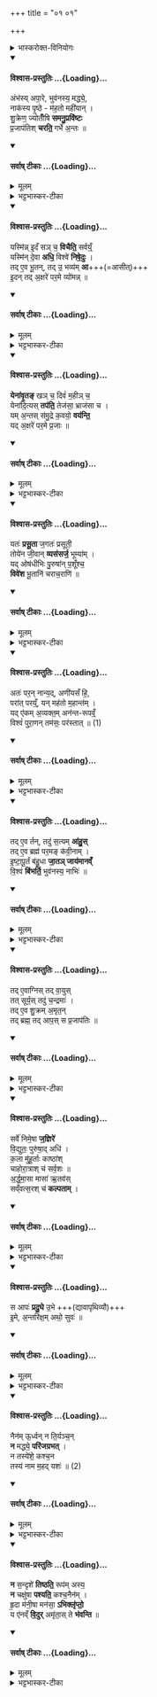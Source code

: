 +++
title = "०१ ०१"

+++

<details><summary>भास्करोक्त-विनियोगः</summary>

तत्र प्रथमानुवाके अध्यात्मविषया मन्त्रास् तानेव विनियुज्यन्ते ।  
तत्र वारुणीषूपनिषत्सु 'ब्रह्मविदाप्नोति परं' इति परप्राप्तिहेतुत्वेन  
तद्विभूत्यात्मकमानन्दं ब्रह्म वेद्यं प्रतिज्ञाय  
तत्स्वरूपं तदुपासनाविशेषास्सिद्धयश्च उक्ताः ।  
इदानीं तस्यात्मनः परमविभूतिस्थानीयस्य कीदृशो विजृम्भण-प्रकार  
इत्याकाङ्क्षायां तमेवात्मानमधिकृत्योच्यते - अम्भस्यपार इत्यादि ॥ 

अयं स्वगुणैः प्रकृत्येकान्तैः कदाचिद्वर्ण्यते । परगुणेन कदाचित् तदभेदात् । त्रैष्टुभस्सर्वोऽनुवाकः । विशेषो वक्ष्यते ।
</details>
<div class="js_include" newlevelforh1="4" title="विश्वास-प्रस्तुतिः" unfilled url="/vedAH_yajuH/taittirIyam/sArasvata-vibhAgaH/AraNyakam/Rk/vishvAsa-prastutiH/06_mahA-nArAyaNopaniShat/01_01_paramAtma-sUktam/01_ambhasya_pAre.md">
<details open><summary><h4>विश्वास-प्रस्तुतिः ...{Loading}...</h4></summary>

अंभ॑स्य् अपा॒रे, भुव॑नस्य॒ मद्ध्ये॒,  
नाक॑स्य पृ॒ष्ठे - म॑ह॒तो मही॑यान् ।  
शु॒क्रेण॒ ज्योतीँ॑षि **समनु॒प्रवि॑ष्टः**  
प्र॒जाप॑तिश् **चरति॒**  गर्भे॑ अ॒न्तः ॥
</details>
</div>
<div class="js_include" newlevelforh1="4" title="सर्वाष् टीकाः" unfilled url="/vedAH_yajuH/taittirIyam/sArasvata-vibhAgaH/AraNyakam/Rk/sarvASh_TIkAH/06_mahA-nArAyaNopaniShat/01_01_paramAtma-sUktam/01_ambhasya_pAre.md">
<details open><summary><h4>सर्वाष् टीकाः ...{Loading}...</h4></summary>
<details><summary>मूलम्</summary>

अंभ॑स्यपा॒रे भुव॑नस्य॒ मद्ध्ये॒  
नाक॑स्य पृ॒ष्ठे म॑ह॒तो मही॑यान् ।  
शु॒क्रेण॒ ज्योतीँ॑षि समनु॒प्रवि॑ष्टः  
प्र॒जाप॑तिश् चरति॒  गर्भे॑ अ॒न्तः ॥
</details>

<details><summary>भट्टभास्कर-टीका</summary>

अम्भसि तोये अपारे पाररहिते अधस्ताद् भुवनस्य मध्ये प्रपञ्चस्य मध्यावकाशे नाकस्य स्वर्गस्य पृष्ठे उपरि च एवं सर्वेषु विकारेषु समनुप्रविष्टः समन्तादनुक्रमेण च प्रविश्य स्थितः कारणत्वान् मृदिव घटादिषु महतो महीयान् यन्नाम किञ्चिन्महत् ततोऽपि महीयान् महत्तरः । यद्वा - अम्भस्य् अपारे महाप्रळयावस्थायां भुवनस्य मध्ये प्रपञ्चावस्थायां नाकस्य पृष्ठे अपवर्गावस्थायां च सर्वदा सन्निहितः । किञ्च - अयं प्रजापतिः प्रजानां पाता परमात्मा विष्णुः शुक्रेण ज्योतींषि द्योतमानान्य् अग्निसोमपूषादीन् प्रजापरिणामहेतुभूतान् देवान् समनुप्रविष्टस् तैरेकीभूतः गर्भे अन्तः शरीरमध्ये चरति जीवत्वेन वर्तते कर्म वैचित्र्यद्वारेण नानाक्षेत्रज्ञात्मना चरति ॥  
</details>
</details>
</div>
<div class="js_include" newlevelforh1="4" title="विश्वास-प्रस्तुतिः" unfilled url="/vedAH_yajuH/taittirIyam/sArasvata-vibhAgaH/AraNyakam/Rk/vishvAsa-prastutiH/06_mahA-nArAyaNopaniShat/01_01_paramAtma-sUktam/02_yasminn_idam.md">
<details open><summary><h4>विश्वास-प्रस्तुतिः ...{Loading}...</h4></summary>

यस्मि॑न्न् इ॒दँ सञ् च॒ **विचैति॒** सर्वय्ँ॒  
यस्मि॑न् दे॒वा **अधि॒** विश्वे॑ **निषे॒दुः** ।  
तद् ए॒व भू॒तन्, तद् उ॒ भव्य॑म् **आ**+++(=आसीत्)+++  
इ॒दन् तद् अ॒क्षरे॑ पर॒मे व्यो॑मन्न् ॥
</details>
</div>
<div class="js_include" newlevelforh1="4" title="सर्वाष् टीकाः" unfilled url="/vedAH_yajuH/taittirIyam/sArasvata-vibhAgaH/AraNyakam/Rk/sarvASh_TIkAH/06_mahA-nArAyaNopaniShat/01_01_paramAtma-sUktam/02_yasminn_idam.md">
<details open><summary><h4>सर्वाष् टीकाः ...{Loading}...</h4></summary>
<details><summary>मूलम्</summary>

यस्मि॑न्न् इ॒दँ सञ् च॒ विचैति॒ सर्वय्ँ॒  
यस्मि॑न् दे॒वा अधि॒ विश्वे॑ निषे॒दुः ।  
तद् ए॒व भू॒तन् तद् उ॒ भव्य॑म् आ  
इ॒दन् तद् अ॒क्षरे॑ पर॒मे व्यो॑मन्न् ॥
</details>

<details><summary>भट्टभास्कर-टीका</summary>

2एवं समस्तचिदचित्प्रपञ्चात्मकत्वम् अस्योक्तम् ।  
इदानीमेतदेव प्रपञ्चयति - यस्मिन्निति ॥  
**यस्मिन्निदं** सर्वं विकारजातं  
**यस्मिन्** कारणे **समेति व्येति च** सृष्टिकाले अनेन सङ्गतं समुन्मिषत्य् ऐतदात्म्येन स एव स्फुरति स हि तस्मिन् चरन् यत् प्रळयकाले व्येति व्ययं भजते आकिञ्चन्यं भजमानो निमिषति । किञ्च - यस्मिन् देवा अधिनिषेदुर् विश्वेऽपि देवा देवनवन्तः विचित्रभावा निषेदुर् निषीदन्ति । अधिर् ऐश्वर्ये वर्तते । एवं वर्तमानस्य तादात्म्यमुक्तम् । अथ तदेव भूतम् उत्पन्नं तदेव भव्यं भविष्यद् **आः** आसीत् । अस्तेश्छान्दसे लङि इडभावः ।  
यस्मिन् इदं सर्वं तत्र अक्षरे अविनाशे परमे व्योनि वर्तते तादात्म्येन तिष्ठति ॥  
</details>
</details>
</div>
<div class="js_include" newlevelforh1="4" title="विश्वास-प्रस्तुतिः" unfilled url="/vedAH_yajuH/taittirIyam/sArasvata-vibhAgaH/AraNyakam/Rk/vishvAsa-prastutiH/06_mahA-nArAyaNopaniShat/01_01_paramAtma-sUktam/03_yenAvRta~N_kha~n.md">
<details open><summary><h4>विश्वास-प्रस्तुतिः ...{Loading}...</h4></summary>

**येना॑वृ॒तङ्** खञ् च॒ दिवं॑ म॒हीञ् च॒  
येना॑दि॒त्यस् **तप॑ति॒** तेज॑सा॒ भ्राज॑सा च ।  
यम् अ॒न्तस् स॑मु॒द्रे  क॒वयो॒ **वय॑न्ति॒**  
यद् अ॒क्षरे॑ पर॒मे प्र॒जाः ॥
</details>
</div>
<div class="js_include" newlevelforh1="4" title="सर्वाष् टीकाः" unfilled url="/vedAH_yajuH/taittirIyam/sArasvata-vibhAgaH/AraNyakam/Rk/sarvASh_TIkAH/06_mahA-nArAyaNopaniShat/01_01_paramAtma-sUktam/03_yenAvRta~N_kha~n.md">
<details open><summary><h4>सर्वाष् टीकाः ...{Loading}...</h4></summary>
<details><summary>मूलम्</summary>

येना॑वृ॒तङ् खञ् च॒ दिवं॑ म॒हीञ् च॒  
येना॑दि॒त्यस् तप॑ति॒ तेज॑सा॒ भ्राज॑सा च ।  
यम् अ॒न्तस् स॑मु॒द्रे  क॒वयो॒ वय॑न्ति॒  
यद् अ॒क्षरे॑ पर॒मे प्र॒जाः ॥
</details>

<details><summary>भट्टभास्कर-टीका</summary>

3येनेत्यादि ॥ येन कारणेन खं च द्योश्च मही च त्रैलोक्यम् आवृतं मृदा घटादिकमिव स्वात्मनाऽऽच्छादितम् । विभक्तिव्यत्ययः । येन आत्मवस्तुना कारणेन सूर्यस्तपति यदनुग्रहण येन वा इद्धस् तपति तेजसा औष्ण्येन भ्राजसा दीप्त्या च । यद्वा - येन आवृतं त्रैलोक्यं सूर्यस्तपति येन अनुगृहीतः येन तेजोनिधिनाऽनुगृहीतः सूर्यस्तपति तेजसा भ्राजसा चोपलक्षितः । समुद्रे यस्मादिन्द्रियाणि बहिः प्रसरन्ति स समुद्रः शरीरं तस्मिन् अन्तः मध्ये यं कवयो मेधाविनो वयन्ति सन्तन्वन्ति ध्यानतन्तुना बध्नन्ति तस्मिन्नक्षरे परमे व्योनि सर्वाः प्रजाः स्थिताः ॥  
</details>
</details>
</div>
<div class="js_include" newlevelforh1="4" title="विश्वास-प्रस्तुतिः" unfilled url="/vedAH_yajuH/taittirIyam/sArasvata-vibhAgaH/AraNyakam/Rk/vishvAsa-prastutiH/06_mahA-nArAyaNopaniShat/01_01_paramAtma-sUktam/04_yataH_prasUtA.md">
<details open><summary><h4>विश्वास-प्रस्तुतिः ...{Loading}...</h4></summary>

यतः॑ **प्रसू॒ता** ज॒गतः॑ प्रसूती॒  
तोये॑न जी॒वान् **व्यस॑सर्ज॒** भूम्या॑म् ।  
यद् ओष॑धीभिः पु॒रुषा॑न् प॒शूँश्च॒  
**विवे॑श** भू॒तानि॑ चराच॒राणि॑ ॥
</details>
</div>
<div class="js_include" newlevelforh1="4" title="सर्वाष् टीकाः" unfilled url="/vedAH_yajuH/taittirIyam/sArasvata-vibhAgaH/AraNyakam/Rk/sarvASh_TIkAH/06_mahA-nArAyaNopaniShat/01_01_paramAtma-sUktam/04_yataH_prasUtA.md">
<details open><summary><h4>सर्वाष् टीकाः ...{Loading}...</h4></summary>
<details><summary>मूलम्</summary>

यतः॑ प्रसू॒ता ज॒गतः॑ प्रसूती॒  
तोये॑न जी॒वान् व्यस॑सर्ज॒ भूम्या॑म् ।  
यद् ओष॑धीभिः पु॒रुषा॑न् प॒शूँश्च॒  
विवे॑श भू॒तानि॑ चराच॒राणि॑ ॥
</details>

<details><summary>भट्टभास्कर-टीका</summary>

4यतः यस्मात् कारणाज् जगतः प्रसूती त्रिगुणात्मिका प्रकृतिः प्रसूता उत्पन्ना । छान्दसं दीर्घत्वम् । किञ्च - यद्वस्तु तोयेन उपलक्षितत्वात् तोयादिभूतैः पञ्चभिर् जीवान् व्यससर्ज विसृजत्य् उत्पादयति । अकारोपजनश्छान्दसः । लिटि वा अडागमः । भूम्यां तत्तद्भूमिकासु । यद्वा - एकमिदं वाक्यम् । यस्मात् प्रसूता जगतः प्रसूतिस् तोयादिभिस्सह शुक्लेन वा सहकारिणा जीवानुत्पादयति । किञ्च - यद्वस्तु भूतानि विकारद्रव्याणि चराचराणि जङ्गमानि स्थावराणि च पुरुषान् पशूंश्च प्रदर्शनार्थत्वाद् एवम्प्रकारांश्चेतनान् विवेश सृष्ट्वा प्रविवेश ओषधीभिः सहितान् प्रदर्शनार्थत्वात् सर्वाण्यचेतनानि ॥  
</details>
</details>
</div>
<div class="js_include" newlevelforh1="4" title="विश्वास-प्रस्तुतिः" unfilled url="/vedAH_yajuH/taittirIyam/sArasvata-vibhAgaH/AraNyakam/Rk/vishvAsa-prastutiH/06_mahA-nArAyaNopaniShat/01_01_paramAtma-sUktam/05_ataH_paran.md">
<details open><summary><h4>विश्वास-प्रस्तुतिः ...{Loading}...</h4></summary>

अतः॑ पर॒न् नान्य॒द्, अणी॑यसँ हि॒,  
परा॑त् परय्ँ॒, यन् मह॑तो म॒हान्त॑म् ।  
यद् ए॑कम् अ॒व्यक्त॒म् अन॑न्त-रूपव्ँ॒  
विश्वं॑ पुरा॒णन् तम॑सः॒ पर॑स्तात् ॥ (1)
</details>
</div>
<div class="js_include" newlevelforh1="4" title="सर्वाष् टीकाः" unfilled url="/vedAH_yajuH/taittirIyam/sArasvata-vibhAgaH/AraNyakam/Rk/sarvASh_TIkAH/06_mahA-nArAyaNopaniShat/01_01_paramAtma-sUktam/05_ataH_paran.md">
<details open><summary><h4>सर्वाष् टीकाः ...{Loading}...</h4></summary>
<details><summary>मूलम्</summary>

अतः॑ पर॒न्नान्य॒दणी॑यसँ हि॒  
परा॑त्परय्ँ॒ यन् मह॑तो म॒हान्त॑म् ।  
यद् ए॑कम् अ॒व्यक्त॒म् अन॑न्तरूपव्ँ॒  
विश्वं॑ पुरा॒णन् तम॑सः॒ पर॑स्तात् ॥ (1)
</details>

<details><summary>भट्टभास्कर-टीका</summary>

5अतः परमिति ॥ अत आत्मनः परं प्रकृष्टम् अणीयसम् अणुतरम् । छान्दसोऽकारः । अन्यद्वस्तु नास्ति पराभेदात् । यद्वा - अतो ऽन्यत् पृथग्भूतं वस्तु नास्ति । अतोऽन्यद् अणुतरं नास्ति । किञ्च - इदं कारणं परात्परं सर्वपरं महतो महान्तं सर्वमहत् । लिङ्गविभक्तिव्यत्ययः । यद्वा - महान् अन्त आभोगो यस्य तं महान्तं यदीदृशम् अतः परमणीयो नास्ति । किञ्च - यद् एकम् असहायमेव स्वकार्ये अव्यक्तम् अनिश्चितस्वभावम् अनन्तरूपम् अनन्तभेदशक्तिकं विश्वं विश्वात्मकं पुराणं कारणानामाद्यं तमसः प्रधानस्य अज्ञानस्य वा परस्ताद् अवस्थितम् ॥  
</details>
</details>
</div>
<div class="js_include" newlevelforh1="4" title="विश्वास-प्रस्तुतिः" unfilled url="/vedAH_yajuH/taittirIyam/sArasvata-vibhAgaH/AraNyakam/Rk/vishvAsa-prastutiH/06_mahA-nArAyaNopaniShat/01_01_paramAtma-sUktam/06_tadevartan_tadu.md">
<details open><summary><h4>विश्वास-प्रस्तुतिः ...{Loading}...</h4></summary>

तद् ए॒व र्तन्, तदु॑ स॒त्यम् **आ॑हु॒स्**  
तद् ए॒व ब्रह्म॑ पर॒मङ् क॑वी॒नाम् ।  
इ॒ष्टा॒पू॒र्तं ब॑हु॒धा **जा॒तञ् जाय॑मानव्ँ**  
वि॒श्वं **बि॑भर्ति॒**  भुव॑नस्य॒ नाभिः॑ ॥
</details>
</div>
<div class="js_include" newlevelforh1="4" title="सर्वाष् टीकाः" unfilled url="/vedAH_yajuH/taittirIyam/sArasvata-vibhAgaH/AraNyakam/Rk/sarvASh_TIkAH/06_mahA-nArAyaNopaniShat/01_01_paramAtma-sUktam/06_tadevartan_tadu.md">
<details open><summary><h4>सर्वाष् टीकाः ...{Loading}...</h4></summary>
<details><summary>मूलम्</summary>

तदे॒वर्तन् तदु॑ स॒त्यमा॑हु॒स्  
तदे॒व ब्रह्म॑ पर॒मङ्क॑वी॒नाम् ।  
इ॒ष्टा॒पू॒र्तं ब॑हु॒धा जा॒तञ् जाय॑मानव्ँ  
वि॒श्वं बि॑भर्ति॒  भुव॑नस्य॒ नाभिः॑ ॥
</details>

<details><summary>भट्टभास्कर-टीका</summary>

6तदेवेति ॥ तदेव कारणवस्त्व् ऋतं मानसं सत्यं यज्ञं वा आहुर् उ एव तदेव सत्यं वाचिकं यज्ञदेवतां वा आहुस् तदेव कवीनां मेधाविनां यज्वनां परमं पूजितं ब्रह्म तपो ऽग्निर्वा । किञ्च - तदेव वस्त्व् इष्टं च पूर्तं च यज्ञसाध्यं फलं यज्ञद्वारेण बहुधा बहुप्रकारं जातं जायमानम् उपलक्षणत्वाज्जनिष्यमाणं च विश्वं बिभर्ति भुवनस्य भूतजातस्य नाभिर् नहनस्थानम् उपादानम् ॥  
</details>
</details>
</div>
<div class="js_include" newlevelforh1="4" title="विश्वास-प्रस्तुतिः" unfilled url="/vedAH_yajuH/taittirIyam/sArasvata-vibhAgaH/AraNyakam/Rk/vishvAsa-prastutiH/06_mahA-nArAyaNopaniShat/01_01_paramAtma-sUktam/07_tadevAgnis_tadvAyus.md">
<details open><summary><h4>विश्वास-प्रस्तुतिः ...{Loading}...</h4></summary>

तद् ए॒वाग्निस् तद् वा॒युस्  
तत् सूर्य॒स् तदु॑ च॒न्द्रमाः॑ ।  
तद् ए॒व शु॒क्रम् अ॒मृत॒न्  
तद् ब्रह्म॒ तद् आप॒स् स  प्र॒जाप॑तिः ॥
</details>
</div>
<div class="js_include" newlevelforh1="4" title="सर्वाष् टीकाः" unfilled url="/vedAH_yajuH/taittirIyam/sArasvata-vibhAgaH/AraNyakam/Rk/sarvASh_TIkAH/06_mahA-nArAyaNopaniShat/01_01_paramAtma-sUktam/07_tadevAgnis_tadvAyus.md">
<details open><summary><h4>सर्वाष् टीकाः ...{Loading}...</h4></summary>
<details><summary>मूलम्</summary>

तदे॒वाग्निस् तद्वा॒युस्  
तत्सूर्य॒स्तदु॑ च॒न्द्रमाः॑ ।  
तदे॒व शु॒क्रम् अ॒मृत॒न्  
तद् ब्रह्म॒ तदाप॒स् स  प्र॒जाप॑तिः ॥
</details>

<details><summary>भट्टभास्कर-टीका</summary>

7तदेवाग्निरिति ॥ अतः पराश्चतस्रोऽनुष्टुभः । तत्र प्रथमायां 'तद्ब्रह्म' इति त्र्यक्षराभिक्रान्तस्तृतीयः पादः । तदेव वस्त्व् अग्निर् अग्निभूत्वा हविर्वहनादिना जगत उपकरोति । तद् एव वायुभावेन विहरणप्रेरणादिना जगद्यन्त्रं प्रवर्तयति । तद् एव सूर्यात्मकं वृष्टिप्रकाशादिकारणम् । तदेव कार्यद्वारेण सम्प्रति जगद्धारयति । तदेव चन्द्रमा भूत्वा ओषधिवनस्पत्यादिवृद्ध्या प्राणिनो जीवयति । तदेव शुक्रं रेतोभावेन परिणतं सद् अमृतम् अमृतत्वहेतुः प्रजाभावेन स जायते यथा - 'प्रजामनु प्रजायसे । तदु ते मर्त्यामृतं' इति । तद् एव ब्रह्म परिबृढमन्नं भूत्वा ताः प्रजा जीवयति । तद् एव आपो भूत्वा सस्यादिनिष्पत्तिद्वारेण प्राणिनः प्राणयति । तदेव प्रजापतिपदे स्थितं प्रजानां प्राकृतानां पाता उत्पादयिता भवति ॥  
</details>
</details>
</div>
<div class="js_include" newlevelforh1="4" title="विश्वास-प्रस्तुतिः" unfilled url="/vedAH_yajuH/taittirIyam/sArasvata-vibhAgaH/AraNyakam/Rk/vishvAsa-prastutiH/06_mahA-nArAyaNopaniShat/01_01_paramAtma-sUktam/08_sarve_nimeShA.md">
<details open><summary><h4>विश्वास-प्रस्तुतिः ...{Loading}...</h4></summary>

सर्वे॑ निमे॒षा **ज॒ज्ञिरे॑**  
वि॒द्युतः॒ पुरु॑षा॒द् अधि॑ ।  
क॒ला मु॑हू॒र्ताः काष्ठा॑श्  
चाहोरा॒त्राश् च॑ सर्व॒शः ॥  
अ॒र्द्ध॒मा॒सा मासा॑ ऋ॒तव॑स्  
सव्ँवत्स॒रश् च॑ **कल्पताम्** ।  

</details>
</div>
<div class="js_include" newlevelforh1="4" title="सर्वाष् टीकाः" unfilled url="/vedAH_yajuH/taittirIyam/sArasvata-vibhAgaH/AraNyakam/Rk/sarvASh_TIkAH/06_mahA-nArAyaNopaniShat/01_01_paramAtma-sUktam/08_sarve_nimeShA.md">
<details open><summary><h4>सर्वाष् टीकाः ...{Loading}...</h4></summary>
<details><summary>मूलम्</summary>

सर्वे॑ निमे॒षा ज॒ज्ञिरे॑ वि॒द्युतः॒ पुरु॑षा॒दधि॑ ।  
क॒ला मु॑हू॒र्ताः काष्ठा॑श्चाहोरा॒त्राश्च॑ सर्व॒शः ॥  
अ॒र्द्ध॒मा॒सा मासा॑ ऋ॒तव॑स्  
सव्ँवत्स॒रश्च॑ कल्पताम् ।
</details>

<details><summary>भट्टभास्कर-टीका</summary>

8सर्व इति ॥ अस्मात्कारणाद् विद्युतः विद्योतमानाद् देदीप्यमानात् पुरुषात् पूरणशीलात् सर्वे निमेषादयः कालावयवा अधिजज्ञिरे अधि जायन्ते । अष्टादशनिमेषाः काष्ठाः, तास्त्रिंशत् कलाः, तास्त्रिंशन् मुहूर्ताः, ते त्रिंशद् अहोरात्राः, ते पञ्चदश अर्धमासाः, तौ द्वौ मासः, तौ द्वावृतुः, ते षट् संवत्सरः परस्मादात्मनो जातः कल्पतां स्वकार्ये समर्थो भवत्विति वेदात्मा आशास्ते । लकारव्यत्ययः । संवत्सरश्च परस्मादात्मनो जातः कल्पत इति ॥  
</details>
</details>
</div>
<div class="js_include" newlevelforh1="4" title="विश्वास-प्रस्तुतिः" unfilled url="/vedAH_yajuH/taittirIyam/sArasvata-vibhAgaH/AraNyakam/Rk/vishvAsa-prastutiH/06_mahA-nArAyaNopaniShat/01_01_paramAtma-sUktam/09_arddhamAsA_mAsA.md">
<details open><summary><h4>विश्वास-प्रस्तुतिः ...{Loading}...</h4></summary>

स आपः॑ **प्रदु॒घे** उ॒भे +++(द्यावापृथिव्यौ)+++  
इ॒मे, अ॒न्तरि॑क्ष॒म् अथो॒ सुवः॑ ॥
</details>
</div>
<div class="js_include" newlevelforh1="4" title="सर्वाष् टीकाः" unfilled url="/vedAH_yajuH/taittirIyam/sArasvata-vibhAgaH/AraNyakam/Rk/sarvASh_TIkAH/06_mahA-nArAyaNopaniShat/01_01_paramAtma-sUktam/09_arddhamAsA_mAsA.md">
<details open><summary><h4>सर्वाष् टीकाः ...{Loading}...</h4></summary>
<details><summary>मूलम्</summary>

स आपः॑ प्रदु॒घे उ॒भे  
इ॒मे अ॒न्तरि॑क्ष॒मथो॒ सुवः॑ ॥
</details>

<details><summary>भट्टभास्कर-टीका</summary>

9किञ्च - **स** एव परमात्मा **आप** आपो **भूत्वा** प्राणिनो जीवयति । किञ्च - **उभे इमे** इयं च असौ च द्यावापृथिव्यौ 'त्यदादीनां यद्यत्परं' इतीदमश्शेषः । कीदृश्यौ **प्रदुधे** प्रकर्षण दोग्ध्र्यौ कामानां द्यावापृथिवीभावेन कामान् दुग्ध इत्यर्थः । स एव अन्तरिक्षभावेन अवकाशप्रदानादि कुर्वन् विश्वं बिभर्ति । किञ्च - स एव **सुवः** परमसुखस्थानादित्य-मण्डलभावेन विश्वं पुनाति । यद्वा - परमसुखभावेन प्राणिनः प्रीणयति ॥  
</details>
</details>
</div>
<div class="js_include" newlevelforh1="4" title="विश्वास-प्रस्तुतिः" unfilled url="/vedAH_yajuH/taittirIyam/sArasvata-vibhAgaH/AraNyakam/Rk/vishvAsa-prastutiH/06_mahA-nArAyaNopaniShat/01_01_paramAtma-sUktam/10_nainamUrdhvan_na.md">
<details open><summary><h4>विश्वास-प्रस्तुतिः ...{Loading}...</h4></summary>

नैन॑म् ऊ॒र्ध्वन् न ति॒र्यञ्च॒न्  
**न** मद्ध्ये॒ **परि॑जग्रभत्** ।  
न तस्ये॑शे॒ कश्च॒न  
तस्य॑ नाम म॒हद् यशः॑ ॥ (2)
</details>
</div>
<div class="js_include" newlevelforh1="4" title="सर्वाष् टीकाः" unfilled url="/vedAH_yajuH/taittirIyam/sArasvata-vibhAgaH/AraNyakam/Rk/sarvASh_TIkAH/06_mahA-nArAyaNopaniShat/01_01_paramAtma-sUktam/10_nainamUrdhvan_na.md">
<details open><summary><h4>सर्वाष् टीकाः ...{Loading}...</h4></summary>
<details><summary>मूलम्</summary>

नैन॑मू॒र्ध्वन् न ति॒र्यञ्च॒न्  
न मद्ध्ये॒ परि॑जग्रभत् ।  
न तस्ये॑शे॒ कश्च॒न  
तस्य॑ नाम म॒हद्यशः॑ ॥ (2)
</details>

<details><summary>भट्टभास्कर-टीका</summary>

10नैनमिति ॥ एनं परमात्मानम् उर्ध्वम् उर्ध्वाधोभावेन परिच्छिन्नं न खलु कश्चित् परिजग्रभत् परिगृह्णाति परिच्छिन्नं नोपादत्ते । तिर्यञ्चं तिर्यग्विस्तारप्रमाणपरिच्छिन्नम् एनं न कश्चित् परिगृह्णाति । न मध्ये विष्कम्भगत्या परिच्छिन्नमध्यावकाशम् एनं न कश्चित् परिगृह्णाति । यद्वा - अयमस्य मध्यमः प्रदेश इति न कश्चित्तं परिगृह्णाति । लेटि शपः श्लुः । ‘लेटाऽडाटौ' इत्यडागमः । 'हग्रहोर्भः' इति भत्वम् । बुद्ध्या परिग्रहणं ज्ञानमेव । तस्य परमात्मनो ऽन्यः कश्चन कश्चिदपि नेशे नेष्टे पराभेदात् स एव सर्वस्येष्टे । हेतुमाह - तस्य कारणस्य यन् नाम नमनं कार्यप्रपञ्चं प्रति प्रह्वीभवनं, यथा - 'सं बाहुभ्यां नमति सम्पतत्रैः' इति । तत्खलु महद्यशः महायशोहेतुस् तद्धेतुत्वात्ताच्छब्द्यम् । तत्खल्वन्येन कर्तुमशक्यम् । महाश्चर्यभूतस्य महते यशसे भवति । तस्मान् नान्यः कश्चिदस्येष्टे ॥  
</details>
</details>
</div>
<div class="js_include" newlevelforh1="4" title="विश्वास-प्रस्तुतिः" unfilled url="/vedAH_yajuH/taittirIyam/sArasvata-vibhAgaH/AraNyakam/Rk/vishvAsa-prastutiH/06_mahA-nArAyaNopaniShat/01_01_paramAtma-sUktam/11_na_sandRshe.md">
<details open><summary><h4>विश्वास-प्रस्तुतिः ...{Loading}...</h4></summary>

**न** स॒न्दृशे॑ **तिष्ठति॒** रूप॑म् अस्य॒  
**न** चक्षु॑षा **पश्यति॒** कश्च॒नैन॑म् ।  
हृ॒दा म॑नी॒षा मन॑सा॒ **ऽभिक्लृ॑प्तो॒**  
य ए॑नव्ँ **वि॒दुर्** अमृ॑ता॒स् ते **भ॑वन्ति** ॥
</details>
</div>
<div class="js_include" newlevelforh1="4" title="सर्वाष् टीकाः" unfilled url="/vedAH_yajuH/taittirIyam/sArasvata-vibhAgaH/AraNyakam/Rk/sarvASh_TIkAH/06_mahA-nArAyaNopaniShat/01_01_paramAtma-sUktam/11_na_sandRshe.md">
<details open><summary><h4>सर्वाष् टीकाः ...{Loading}...</h4></summary>
<details><summary>मूलम्</summary>

न स॒न्दृशे॑ तिष्ठति॒ रूप॑मस्य॒  
न चक्षु॑षा पश्यति॒ कश्च॒नैन॑म् ।  
हृ॒दा म॑नी॒षा मन॑सा॒ऽभिक्लृ॑प्तो॒  
य ए॑नव्ँ वि॒दुर् अमृ॑ता॒स्ते  भ॑वन्ति ॥
</details>

<details><summary>भट्टभास्कर-टीका</summary>

11 न सन्दृशे इति त्रिष्टुप् ॥ अस्य रूपं स्वभावो न कस्य चिदपि सन्दृशे सन्दर्शनाय निरूपणाय तिष्ठति योग्यतां न प्रतिपद्यते । तथा कश्रिदप्य् एनं न चक्षुषा पश्यति प्रदर्शनार्थत्वात् सर्वेन्द्रियैर्न जानाति ज्ञातुं न शक्नोति । तर्हि प्रमाणैरवेद्यत्वाद् असत्त्वमेवास्य प्राप्तमित्यत आह - हृदा हृदयाधिष्ठानेन अविक्षिप्तेन वश्येन मनीषा मनीषावतां मननशक्तिर् मनीषा । तृतीयाया आकारः । मनन कुशलेन योगिनां मनसा अभिकॢप्तो ऽभिसम्पादितस् तेनैव वेद्यत इति यावत् ।  
एनम् एवंस्वभावम् आत्मानं ये विदुर् जानन्ति ते अमृता अमरणधर्माणो भवन्ति परं प्राप्नुवन्ति 'ब्रह्मविदाप्नोति परं' इति दर्शनात् ॥
</details>
</details>
</div>
